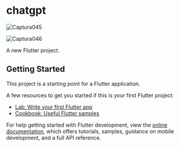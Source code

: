 # chatgpt

![Captura045](https://user-images.githubusercontent.com/62777613/221423567-8dc66755-83e9-42ae-9ab3-186b864705a6.PNG)

![Captura046](https://user-images.githubusercontent.com/62777613/221423576-ed5b2f0d-67f6-468b-8541-2b3f203392ce.PNG)


A new Flutter project.

## Getting Started

This project is a starting point for a Flutter application.

A few resources to get you started if this is your first Flutter project:

- [Lab: Write your first Flutter app](https://docs.flutter.dev/get-started/codelab)
- [Cookbook: Useful Flutter samples](https://docs.flutter.dev/cookbook)

For help getting started with Flutter development, view the
[online documentation](https://docs.flutter.dev/), which offers tutorials,
samples, guidance on mobile development, and a full API reference.
